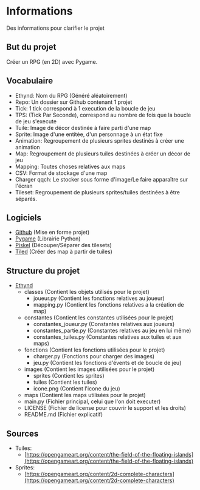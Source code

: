 # Informations
Des informations pour clarifier le projet
## But du projet
Créer un RPG (en 2D) avec Pygame. 
## Vocabulaire
- Ethynd: Nom du RPG (Généré aléatoirement)
- Repo: Un dossier sur Github contenant 1 projet
- Tick: 1 tick correspond à 1 execution de la boucle de jeu
- TPS: (Tick Par Seconde), correspond au nombre de fois que la boucle de jeu s'execute
- Tuile: Image de décor destinée à faire parti d'une map
- Sprite: Image d'une entitée, d'un personnage à un état fixe
- Animation: Regroupement de plusieurs sprites destinés à créer une animation
- Map: Regroupement de plusieurs tuiles destinées à créer un décor de jeu
- Mapping: Toutes choses relatives aux maps
- CSV: Format de stockage d'une map
- Charger qqch: Le stocker sous forme d'image/Le faire apparaître sur l'écran
- Tileset: Regroupement de plusieurs sprites/tuiles destinées à être séparés.
## Logiciels
- [Github](https://github.com) (Mise en forme projet)
- [Pygame](https://www.pygame.org) (Librairie Python)
- [Piskel](http://piskelapp.com) (Découper/Séparer des tilesets)
- [Tiled](https://thorbjorn.itch.io/tiled) (Créer des map à partir de tuiles)
## Structure du projet
- [Ethynd](https://github.com/ProjetIsn2019/Ethynd)
    - classes (Contient les objets utilisés pour le projet)
        - joueur.py (Contient les fonctions relatives au joueur)
        - mapping.py (Contient les fonctions relatives a la création de map)
    - constantes (Contient les constantes utilisées pour le projet)
        - constantes_joueur.py (Constantes relatives aux joueurs)
        - constantes_partie.py (Constantes relatives au jeu en lui même)
        - constantes_tuiles.py (Constantes relatives aux tuiles et aux maps)
    - fonctions (Contient les fonctions utilisées pour le projet)
        - charger.py (Fonctions pour charger des images)
        - jeu.py (Contient les fonctions d'évents et de boucle de jeu)
    - images (Contient les images utilisées pour le projet)
        - sprites (Contient les sprites)
        - tuiles (Contient les tuiles)
        - icone.png (Contient l'icone du jeu)
    - maps (Contient les maps utilisées pour le projet)
    - main.py (Fichier principal, celui que l'on doit executer)
    - LICENSE (Fichier de license pour couvrir le support et les droits)
    - README.md (Fichier explicatif)
## Sources
- Tuiles:
    - [https://opengameart.org/content/the-field-of-the-floating-islands](https://opengameart.org/content/the-field-of-the-floating-islands)
- Sprites:
    - [https://opengameart.org/content/2d-complete-characters](https://opengameart.org/content/2d-complete-characters)
